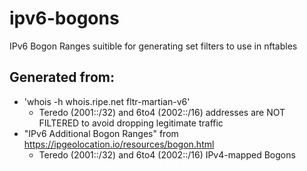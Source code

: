 # ipv6-bogons
IPv6 Bogon Ranges suitible for generating set filters to use in nftables

## Generated from:
* 'whois -h whois.ripe.net fltr-martian-v6'
  - Teredo (2001::/32) and 6to4 (2002::/16) addresses are NOT FILTERED to avoid dropping legitimate traffic
* "IPv6 Additional Bogon Ranges" from https://ipgeolocation.io/resources/bogon.html
  - Teredo (2001::/32) and 6to4 (2002::/16) IPv4-mapped Bogons
